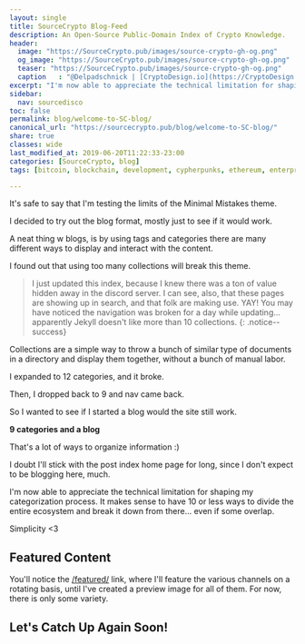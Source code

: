```yaml
---
layout: single
title: SourceCrypto Blog-Feed
description: An Open-Source Public-Domain Index of Crypto Knowledge.
header:
  image: "https://SourceCrypto.pub/images/source-crypto-gh-og.png"
  og_image: "https://SourceCrypto.pub/images/source-crypto-gh-og.png"
  teaser: "https://SourceCrypto.pub/images/source-crypto-gh-og.png"
  caption   : "@Delpadschnick | [CryptoDesign.io](https://CryptoDesign.io)"
excerpt: "I'm now able to appreciate the technical limitation for shaping my categorization process. It makes sense to have 10 or less ways to divide the entire ecosystem and break it down from there... even if some overlap. Simplicity <3"
sidebar:
  nav: sourcedisco 
toc: false
permalink: blog/welcome-to-SC-blog/
canonical_url: "https://sourcecrypto.pub/blog/welcome-to-SC-blog/"
share: true
classes: wide
last_modified_at: 2019-06-20T11:22:33-23:00
categories: [SourceCrypto, blog]
tags: [bitcoin, blockchain, development, cypherpunks, ethereum, enterprise, fintech, web3, defi, cryptography, distributed systems, cryptocurrencies, p2p]

---
```


It's safe to say that I'm testing the limits of the Minimal Mistakes theme.

I decided to try out the blog format, mostly just to see if it would work.

A neat thing w blogs, is by using tags and categories there are many different ways to display and interact with the content.

I found out that using too many collections will break this theme. 

  >I just updated this index, because I knew there was a ton of value hidden away in the discord server. I can see, also, that these pages are showing up in search, and that folk are making use. YAY!  You may have noticed the navigation was broken for a day while updating... apparently Jekyll doesn't like more than 10 collections.
{: .notice--success}


Collections are a simple way to throw a bunch of similar type of documents in a directory and display them together, without a bunch of manual labor.

I expanded to 12 categories, and it broke.

Then, I dropped back to 9 and nav came back.

So I wanted to see if I started a blog would the site still work.

**9 categories and a blog**

That's a lot of ways to organize information :)

I doubt I'll stick with the post index home page for long, since I don't expect to be blogging here, much.

I'm now able to appreciate the technical limitation for shaping my categorization process. It makes sense to have 10 or less ways to divide the entire ecosystem and break it down from there... even if some overlap.

Simplicity <3

## Featured Content

You'll notice the [/featured/](/featured/) link, where I'll feature the various channels on a rotating basis, until I've created a preview image for all of them. For now, there is only some variety.

## Let's Catch Up Again Soon!